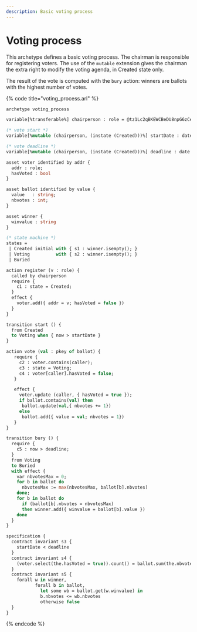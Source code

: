 ```yaml
---
description: Basic voting process
---
```


# Voting process

This archetype defines a basic voting process. The chairman is responsible for registering voters. The use of the `mutable` extension gives the chairman the extra right to modify the voting agenda, in Created state only.

The result of the vote is computed with the `bury` action: winners are ballots with the highest number of votes.

{% code title="voting\_process.arl" %}
```ocaml
archetype voting_process

variable[%transferable%] chairperson : role = @tz1Lc2qBKEWCBeDU8npG6zCeCqpmaegRi6Jg

(* vote start *)
variable[%mutable (chairperson, (instate (Created)))%] startDate : date = 2019-11-12T00:00:00

(* vote deadline *)
variable[%mutable (chairperson, (instate (Created)))%] deadline : date = 2020-11-12T00:00:00

asset voter identified by addr {
  addr : role;
  hasVoted : bool
}

asset ballot identified by value {
  value   : string;
  nbvotes : int;
}

asset winner {
  winvalue : string
}

(* state machine *)
states =
 | Created initial with { s1 : winner.isempty(); }
 | Voting          with { s2 : winner.isempty(); }
 | Buried

action register (v : role) {
  called by chairperson
  require {
    c1 : state = Created;
  }
  effect {
    voter.add({ addr = v; hasVoted = false })
  }
}

transition start () {
  from Created
  to Voting when { now > startDate }
}

action vote (val : pkey of ballot) {
   require {
     c2 : voter.contains(caller);
     c3 : state = Voting;
     c4 : voter[caller].hasVoted = false;
   }

   effect {
     voter.update (caller, { hasVoted = true });
     if ballot.contains(val) then
      ballot.update(val,{ nbvotes += 1})
     else
      ballot.add({ value = val; nbvotes = 1})
   }
}

transition bury () {
  require {
    c5 : now > deadline;
  }
  from Voting
  to Buried
  with effect {
    var nbvotesMax = 0;
    for b in ballot do
      nbvotesMax := max(nbvotesMax, ballot[b].nbvotes)
    done;
    for b in ballot do
      if (ballot[b].nbvotes = nbvotesMax)
      then winner.add({ winvalue = ballot[b].value })
    done
  }
}

specification {
  contract invariant s3 {
    startDate < deadline
  }
  contract invariant s4 {
    (voter.select(the.hasVoted = true)).count() = ballot.sum(the.nbvotes)
  }
  contract invariant s5 {
    forall w in winner,
           forall b in ballot,
             let some wb = ballot.get(w.winvalue) in
             b.nbvotes <= wb.nbvotes
             otherwise false
  }
}

```
{% endcode %}

